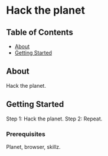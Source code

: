 # Hack the planet

## Table of Contents

- [About](#about)
- [Getting Started](#getting_started)


## About <a name = "about"></a>

Hack the planet.

## Getting Started <a name = "getting_started"></a>

Step 1: Hack the planet.
Step 2: Repeat.

### Prerequisites

Planet, browser, skillz.
